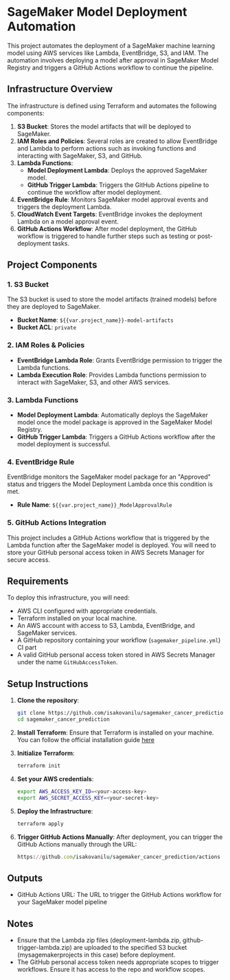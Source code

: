 # SageMaker Model Deployment Automation

This project automates the deployment of a SageMaker machine learning model using AWS services like Lambda, EventBridge, S3, and IAM. The automation involves deploying a model after approval in SageMaker Model Registry and triggers a GitHub Actions workflow to continue the pipeline.

## Infrastructure Overview

The infrastructure is defined using Terraform and automates the following components:

1. **S3 Bucket**: Stores the model artifacts that will be deployed to SageMaker.
2. **IAM Roles and Policies**: Several roles are created to allow EventBridge and Lambda to perform actions such as invoking functions and interacting with SageMaker, S3, and GitHub.
3. **Lambda Functions**: 
   - **Model Deployment Lambda**: Deploys the approved SageMaker model.
   - **GitHub Trigger Lambda**: Triggers the GitHub Actions pipeline to continue the workflow after model deployment.
4. **EventBridge Rule**: Monitors SageMaker model approval events and triggers the deployment Lambda.
5. **CloudWatch Event Targets**: EventBridge invokes the deployment Lambda on a model approval event.
6. **GitHub Actions Workflow**: After model deployment, the GitHub workflow is triggered to handle further steps such as testing or post-deployment tasks.

## Project Components

### 1. S3 Bucket

The S3 bucket is used to store the model artifacts (trained models) before they are deployed to SageMaker.

- **Bucket Name**: `${{var.project_name}}-model-artifacts`
- **Bucket ACL**: `private`

### 2. IAM Roles & Policies

- **EventBridge Lambda Role**: Grants EventBridge permission to trigger the Lambda functions.
- **Lambda Execution Role**: Provides Lambda functions permission to interact with SageMaker, S3, and other AWS services.

### 3. Lambda Functions

- **Model Deployment Lambda**: Automatically deploys the SageMaker model once the model package is approved in the SageMaker Model Registry.
- **GitHub Trigger Lambda**: Triggers a GitHub Actions workflow after the model deployment is successful.

### 4. EventBridge Rule

EventBridge monitors the SageMaker model package for an "Approved" status and triggers the Model Deployment Lambda once this condition is met.

- **Rule Name**: `${{var.project_name}}_ModelApprovalRule`

### 5. GitHub Actions Integration

This project includes a GitHub Actions workflow that is triggered by the Lambda function after the SageMaker model is deployed. You will need to store your GitHub personal access token in AWS Secrets Manager for secure access.

## Requirements

To deploy this infrastructure, you will need:

- AWS CLI configured with appropriate credentials.
- Terraform installed on your local machine.
- An AWS account with access to S3, Lambda, EventBridge, and SageMaker services.
- A GitHub repository containing your workflow (`sagemaker_pipeline.yml`) CI part
- A valid GitHub personal access token stored in AWS Secrets Manager under the name `GitHubAccessToken`.

## Setup Instructions

1. **Clone the repository**:
   ```bash
   git clone https://github.com/isakovanilu/sagemaker_cancer_prediction.git
   cd sagemaker_cancer_prediction
   
2. **Install Terraform**: Ensure that Terraform is installed on your machine. You can follow the official installation guide [here](https://developer.hashicorp.com/terraform/install)

3. **Initialize Terraform**:
   ```bash
   terraform init

4. **Set your AWS credentials**:
    ```bash
    export AWS_ACCESS_KEY_ID=<your-access-key>
    export AWS_SECRET_ACCESS_KEY=<your-secret-key>
5. **Deploy the Infrastructure**:
   ```bash
   terraform apply
6. **Trigger GitHub Actions Manually**: After deployment, you can trigger the GitHub Actions manually through the URL:
   ```ruby
   https://github.com/isakovanilu/sagemaker_cancer_prediction/actions

## Outputs
* GitHub Actions URL: The URL to trigger the GitHub Actions workflow for your SageMaker model pipeline

## Notes
* Ensure that the Lambda zip files (deployment-lambda.zip, github-trigger-lambda.zip) are uploaded to the specified S3 bucket (mysagemakerprojects in this case) before deployment.
* The GitHub personal access token needs appropriate scopes to trigger workflows. Ensure it has access to the repo and workflow scopes.








